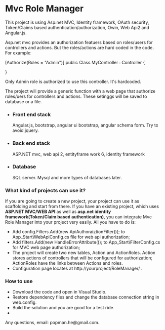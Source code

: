 # Mvc Role Manager

This project is using Asp.net MVC, Identity framework, OAuth security, Token/Claims based authentication/authorization, Owin, Web Api2 and Angular.js.

Asp.net mvc provides an authorization featuers based on roles/users for controllers and actions. 
But the roles/actions are hard coded in the code.
For example: 

[Authorize(Roles = "Admin")]
public Class  MyController : Controller
{

}

Only Admin role is authorized to use this controller. It's hardcoded.

The project will provide a generic function with a web page that authorize roles/uers for controllers and actions. 
These setinggs will be saved to database or a file.

<ul>
<li><h3>Front end stack</h3> Angular.js, bootstrap, angular ui bootstrap, angular schema form. Try to avoid jquery.</li>
<li><h3>Back end stack</h3> ASP.NET mvc, web api 2, entityframe work 6, identity framework</li>
<li><h3>Database</h3> SQL server.  Mysql and more types of databases later.</li>
</ul>
<h3>What kind of projects can use it?</h3>
If you are going to create a new project, your project can use it as scaffolding and start from there.
If you have an existing project, which uses <strong>ASP.NET MVC/WEB API</strong> as well as <strong>asp.net identity framework(Token/Claim based authentication)</strong>, you can integrate Mvc Role Manager into your project very easily.
All you have to do is:
<ul><li>
Add config.Filters.Add(new ApiAuthoraiztionFilter()); to App_Start\WebApiConfig.cs file  for web api authorization;
</li>
<li> Add filters.Add(new HandleErrorAttribute()); to App_Start\FilterConfig.cs for MVC web page authorization;
</li>
<li>The project will create two new tables, Action and ActionRoles. Action stores actions of controllers that will be configured for authorization; ActionRoles have the links between Actions and roles.</li>
<li>Configuration page locates at http://yourproject/RoleManager/ . </li>
</ul>
<h3>How to use</h3>
<ul>
<li>Download the code and open in Visual Studio. </li>
<li>Restore dependency files and change the database connection string in web.config.</li>
<li>Build the solution and you are good for a test ride. </li>
<li></li>
</ul>

<p>Any questions, email: popman.he@gmail.com.</p>

